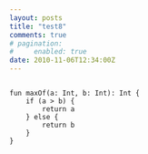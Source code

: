 ```yaml
---
layout: posts
title: "test8"
comments: true
# pagination:
#     enabled: true
date: 2010-11-06T12:34:00Z
---
```

<code>
fun maxOf(a: Int, b: Int): Int {
    if (a > b) {
        return a
    } else {
        return b
    }
}
</code>
